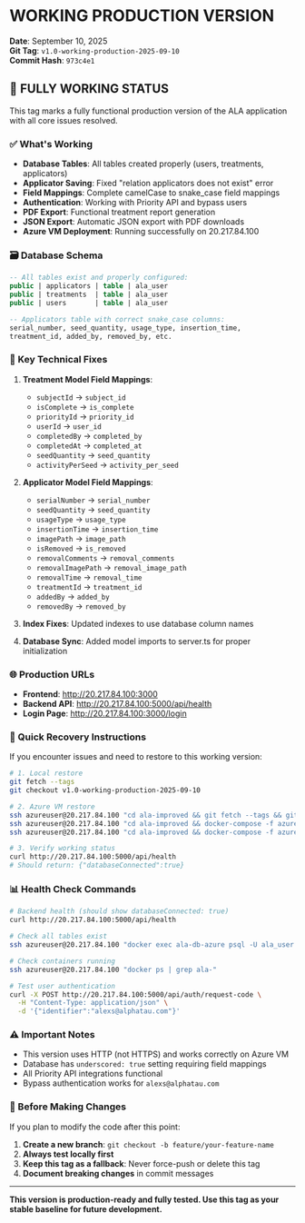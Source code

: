 # WORKING PRODUCTION VERSION

**Date**: September 10, 2025  
**Git Tag**: `v1.0-working-production-2025-09-10`  
**Commit Hash**: `973c4e1`  

## 🎯 FULLY WORKING STATUS

This tag marks a fully functional production version of the ALA application with all core issues resolved.

### ✅ What's Working

- **Database Tables**: All tables created properly (users, treatments, applicators)
- **Applicator Saving**: Fixed "relation applicators does not exist" error
- **Field Mappings**: Complete camelCase to snake_case field mappings
- **Authentication**: Working with Priority API and bypass users
- **PDF Export**: Functional treatment report generation
- **JSON Export**: Automatic JSON export with PDF downloads
- **Azure VM Deployment**: Running successfully on 20.217.84.100

### 🗃️ Database Schema

```sql
-- All tables exist and properly configured:
public | applicators | table | ala_user
public | treatments  | table | ala_user  
public | users       | table | ala_user

-- Applicators table with correct snake_case columns:
serial_number, seed_quantity, usage_type, insertion_time,
treatment_id, added_by, removed_by, etc.
```

### 🔧 Key Technical Fixes

1. **Treatment Model Field Mappings**:
   - `subjectId` → `subject_id` 
   - `isComplete` → `is_complete`
   - `priorityId` → `priority_id`
   - `userId` → `user_id`
   - `completedBy` → `completed_by`
   - `completedAt` → `completed_at`
   - `seedQuantity` → `seed_quantity`
   - `activityPerSeed` → `activity_per_seed`

2. **Applicator Model Field Mappings**:
   - `serialNumber` → `serial_number`
   - `seedQuantity` → `seed_quantity`
   - `usageType` → `usage_type`
   - `insertionTime` → `insertion_time`
   - `imagePath` → `image_path`
   - `isRemoved` → `is_removed`
   - `removalComments` → `removal_comments`
   - `removalImagePath` → `removal_image_path`
   - `removalTime` → `removal_time`
   - `treatmentId` → `treatment_id`
   - `addedBy` → `added_by`
   - `removedBy` → `removed_by`

3. **Index Fixes**: Updated indexes to use database column names

4. **Database Sync**: Added model imports to server.ts for proper initialization

### 🌐 Production URLs

- **Frontend**: http://20.217.84.100:3000
- **Backend API**: http://20.217.84.100:5000/api/health
- **Login Page**: http://20.217.84.100:3000/login

### 🔄 Quick Recovery Instructions

If you encounter issues and need to restore to this working version:

```bash
# 1. Local restore
git fetch --tags
git checkout v1.0-working-production-2025-09-10

# 2. Azure VM restore
ssh azureuser@20.217.84.100 "cd ala-improved && git fetch --tags && git checkout v1.0-working-production-2025-09-10"
ssh azureuser@20.217.84.100 "cd ala-improved && docker-compose -f azure/docker-compose.azure.yml --env-file azure/.env.azure down"
ssh azureuser@20.217.84.100 "cd ala-improved && docker-compose -f azure/docker-compose.azure.yml --env-file azure/.env.azure up -d --build"

# 3. Verify working status
curl http://20.217.84.100:5000/api/health
# Should return: {"databaseConnected":true}
```

### 📊 Health Check Commands

```bash
# Backend health (should show databaseConnected: true)
curl http://20.217.84.100:5000/api/health

# Check all tables exist
ssh azureuser@20.217.84.100 "docker exec ala-db-azure psql -U ala_user -d ala_production -c '\\dt'"

# Check containers running
ssh azureuser@20.217.84.100 "docker ps | grep ala-"

# Test user authentication 
curl -X POST http://20.217.84.100:5000/api/auth/request-code \
  -H "Content-Type: application/json" \
  -d '{"identifier":"alexs@alphatau.com"}'
```

### ⚠️ Important Notes

- This version uses HTTP (not HTTPS) and works correctly on Azure VM
- Database has `underscored: true` setting requiring field mappings
- All Priority API integrations functional
- Bypass authentication works for `alexs@alphatau.com`

### 📝 Before Making Changes

If you plan to modify the code after this point:

1. **Create a new branch**: `git checkout -b feature/your-feature-name`
2. **Always test locally first**
3. **Keep this tag as a fallback**: Never force-push or delete this tag
4. **Document breaking changes** in commit messages

---

**This version is production-ready and fully tested. Use this tag as your stable baseline for future development.**